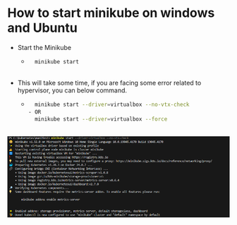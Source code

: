 #  How to start minikube on windows and Ubuntu
- Start the Minikube 
    - ```bash
        minikube start
    
 - This will take some time, if you are facing some error related to hypervisor, you can below command.
    - ```bash
        minikube start --driver=virtualbox --no-vtx-check
      - OR
        minikube start --driver=virtualbox --force
    
![minikube](../screenshots/minikube_start.PNG?raw=true)
